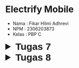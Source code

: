 # Electrify Mobile
- Nama : Fikar Hilmi Adhrevi
- NPM : 2306203873
- Kelas : PBP C
<details>
  <summary style="font-size: 30px; font-family: Arial, sans-serif;"><b>Tugas 7</b></summary>

### Cara saya mengimplementasikan checklist

**1. Membuat sebuah program Flutter baru dengan tema E-Commerce yang sesuai dengan tugas-tugas sebelumnya.**
- Membuat proyek Flutter baru dengan nama "electrifymobile" menggunakan perintah `flutter create electrifymobile`
- Masuk ke direktori proyek dan membersihkan template bawaan Flutter
- Membuat file baru `menu.dart` untuk menampung widget halaman utama

**2. Membuat tiga tombol sederhana dengan ikon dan teks untuk:**
- Mengimplementasikan tiga tombol menggunakan `ItemCard` yang dibungkus dalam `GridView.count`
- Membuat class `ItemHomepage` untuk menyimpan properti setiap tombol (nama, ikon, dan warna)
- Menginisialisasi daftar item dalam `List<ItemHomepage>`:
  ```dart
  final List<ItemHomepage> items = [
    ItemHomepage("Lihat Daftar Produk", Icons.list, Colors.blue),
    ItemHomepage("Tambah Produk", Icons.add, Colors.amber),
    ItemHomepage("Logout", Icons.logout, Colors.red),
  ];
  ```

**3. Mengimplementasikan warna-warna yang berbeda untuk setiap tombol:**
- Lihat Daftar Produk: Menggunakan `Colors.blue`
- Tambah Produk: Menggunakan `Colors.amber`
- Logout: Menggunakan `Colors.red`
- Warna diimplementasikan melalui parameter `color` dalam konstruktor `ItemHomepage`

**4. Memunculkan Snackbar dengan tulisan:**
- Mengimplementasikan `onTap` pada widget `InkWell` dalam `ItemCard`
- Menggunakan `ScaffoldMessenger.of(context)` untuk menampilkan SnackBar
- Pesan SnackBar disesuaikan dengan nama tombol yang ditekan:
  ```dart
  ScaffoldMessenger.of(context)
    ..hideCurrentSnackBar()
    ..showSnackBar(
      SnackBar(content: Text("Kamu telah menekan tombol ${item.name}!"))
    );
  ```

### Jelaskan apa yang dimaksud dengan stateless widget dan stateful widget, dan jelaskan perbedaan dari keduanya.

**Stateless Widget:**
- Widget yang bersifat statis/tidak berubah (immutable)
- Tidak memiliki state internal yang bisa berubah selama widget hidup
- Cocok untuk UI yang tidak perlu update berdasarkan interaksi atau perubahan data
- Lebih ringan dan efisien karena tidak perlu mekanisme untuk mengatur state
- Contoh: Text, Icon, IconButton

**Stateful Widget:**
- Widget yang bersifat dinamis dan dapat berubah (mutable)
- Memiliki state internal yang bisa diperbarui selama widget hidup
- Dapat memperbarui tampilan ketika ada interaksi pengguna atau perubahan data
- Menggunakan setState() untuk memicu rebuild widget
- Contoh: Checkbox, TextField, Form

### Sebutkan widget apa saja yang kamu gunakan pada proyek ini dan jelaskan fungsinya.

1. **Structural Widgets:**
   - `MaterialApp`: Widget root untuk implementasi Material Design
   - `Scaffold`: Menyediakan struktur dasar layout Material Design
   - `AppBar`: Bar di bagian atas aplikasi
   - `Column` & `Row`: Mengatur widget secara vertikal dan horizontal

2. **Layout Widgets:**
   - `Container`: Membungkus widget lain dengan kemampuan styling
   - `Padding`: Memberikan padding pada widget
   - `Center`: Menempatkan widget di tengah
   - `GridView`: Menampilkan widget dalam bentuk grid
   - `SizedBox`: Memberikan space kosong dengan ukuran tertentu

3. **Content Widgets:**
   - `Text`: Menampilkan text
   - `Icon`: Menampilkan icon
   - `Card`: Menampilkan content dalam bentuk card
   - `InkWell`: Memberikan efek ripple saat ditekan

### Apa fungsi dari setState()? Jelaskan variabel apa saja yang dapat terdampak dengan fungsi tersebut.

`setState()` adalah method yang digunakan untuk memberitahu framework Flutter bahwa ada perubahan state internal yang memerlukan update UI. 

Variabel yang dapat terdampak:
- Semua variabel yang dideklarasikan sebagai state dalam class StatefulWidget
- Variabel yang digunakan dalam build method yang nilainya berubah
- Variabel yang mempengaruhi tampilan UI

Contoh penggunaan:
```dart
setState(() {
  _counter++; // Variable yang berubah
});
```

### Jelaskan perbedaan antara const dengan final.

**const:**
- Variabel harus diinisialisasi pada saat kompilasi
- Nilai harus sudah diketahui sebelum runtime
- Membuat objek menjadi deeply immutable
- Lebih efisien untuk nilai yang diketahui saat compile time

```dart
const pi = 3.14;
const list = [1, 2, 3]; // List juga immutable
```

**final:**
- Variabel hanya bisa diassign sekali
- Nilai bisa diinisialisasi saat runtime
- Hanya membuat reference immutable, bukan value-nya
- Cocok untuk nilai yang ditentukan saat runtime

```dart
final currentTime = DateTime.now(); // Nilai ditentukan saat runtime
final list = [1, 2, 3]; // List masih bisa dimodifikasi
```

</details>

<details>
  <summary style="font-size: 30px; font-family: Arial, sans-serif;"><b>Tugas 8</b></summary>

### Cara saya mengimplementasikan checklist

**1. Membuat halaman formulir tambah item baru:**

- Membuat file baru `productentry_form.dart` dalam folder `lib/screens` yang nantinya akan berisi form untuk mengisi attribut dari produk
- Mengimplementasikan form dengan 5 elemen input:
  ```dart
  String _name = "";         // Input nama produk
  int _amount = 0;          // Input harga produk
  String _description = ""; // Input deskripsi produk
  int _stock = 0;          // Input stok produk
  int _rating = 0;         // Input rating produk
  ```
  Setiap elemen input ini akan diimplementasikan dengan membuat child pada column yang di wrap dengan padding seperti contoh ini
  ```dart
  Padding(
    padding: const EdgeInsets.all(8.0),
    child: TextFormField(
      decoration: InputDecoration(
        hintText: "Amount",
        labelText: "Amount",
        border: OutlineInputBorder(
          borderRadius: BorderRadius.circular(5.0),
        ),
      ),
      onChanged: (String? value) {
        setState(() {
          _amount = int.tryParse(value!) ?? 0;
        });
      },
      validator: (String? value) {
        if (value == null || value.isEmpty) {
          return "Amount tidak boleh kosong!";
        }
        if (int.tryParse(value) == null) {
          return "Amount harus berupa angka!";
        }
        return null;
      },
    ),
  ),
  ```
- Validasi untuk String (Name & Description):
  ```dart
  validator: (String? value) {
    if (value == null || value.isEmpty) {
      return "Field tidak boleh kosong!";
    }
    return null;
  }
  ```
- Validasi untuk Integer (Amount, Stock & Rating):
  ```dart
  validator: (String? value) {
    if (value == null || value.isEmpty) {
      return "Field tidak boleh kosong!";
    }
    if (int.tryParse(value) == null) {
      return "Field harus berupa angka!";
    }
    return null;
  }
  ```
- Setiap input menggunakan TextFormField dengan validasi:
  - Name & Description: tidak boleh kosong
  - Amount, Stock & Rating: harus berupa angka dan tidak boleh kosong
- Menambahkan tombol Save yang akan memunculkan pop-up data dengan implementasi seperti ini
  ```dart
  child: const Text(
    "Save",
    style: TextStyle(color: Colors.white),
  ),
  ```


**2. Mengarahkan ke halaman form tambah item:**

- Mengimplementasikan navigasi di `product_card.dart` untuk button tambah produk:
  ```dart
  if (item.name == "Tambah Produk") {
    Navigator.push(
      context,
      MaterialPageRoute(builder: (context) => const ProductEntryFormPage()),
    );
  }
  ```
- Mengimplementasikan navigasi di left_drawer.dart untuk drawer:
```dart
ListTile(
  leading: const Icon(Icons.add),
  title: const Text('Tambah Produk'),
  // Bagian redirection ke ProductEntryFormPage
  onTap: () {
    Navigator.push(
      context,
      MaterialPageRoute(
        builder: (context) => const ProductEntryFormPage(),
      ));
  },
),
```
**3. Memunculkan pop-up data form:**

- Menggunakan AlertDialog dalam onPressed tombol Save:
  ```dart
  showDialog(
    context: context,
    builder: (context) {
      return AlertDialog(
        title: const Text('Product berhasil tersimpan'),
        content: SingleChildScrollView(
          child: Column(
            children: [
              Text('Name: $_name'),
              Text('Amount: $_amount'),
              // ... data lainnya
            ],
          ),
        ),
        // ... 
      );
    },
  );
  ```

**4. Membuat drawer aplikasi:**

- Membuat file `left_drawer.dart` dalam folder `lib/widgets`

- Mengimplementasikan Drawer dengan:
  - Header berisi nama aplikasi dan tagline
  ```dart
  DrawerHeader(
      decoration: BoxDecoration(
      color: Theme.of(context).colorScheme.primary,
    ),
    child: const Column(
      children: [
        Text(
          'Electrify',
          textAlign: TextAlign.center,
          style: TextStyle(
            fontSize: 24,
            fontWeight: FontWeight.bold,
            color: Colors.white,
          ),
        ),
        Padding(padding: EdgeInsets.all(8)),
        Text(
          "Ayo beli produk kami!",
          textAlign: TextAlign.center,
          style: TextStyle(
            fontSize: 15,
            color: Colors.white,
            fontWeight: FontWeight.normal,
          ),
        ),
      ],
    ),
  ),
  ```
  - Menu Halaman Utama dengan navigasi ke MyHomePage
  ```dart
  ListTile(
    leading: const Icon(Icons.home_outlined),
    title: const Text('Halaman Utama'),
    // Bagian redirection ke MyHomePage
    onTap: () {
      Navigator.pushReplacement(
          context,
          MaterialPageRoute(
            builder: (context) => MyHomePage(),
          ));
    },
  ),
  ```
  - Menu Tambah Produk dengan navigasi ke ProductEntryFormPage
  ```dart
  ListTile(
    leading: const Icon(Icons.add),
    title: const Text('Tambah Produk'),
    // Bagian redirection ke ProductEntryFormPage
    onTap: () {
      Navigator.push(
        context,
        MaterialPageRoute(
          builder: (context) => const ProductEntryFormPage(),
        ));
    },
  ),
  ```
- Menambahkan drawer ke Scaffold di setiap halaman:
  ```dart
  drawer: const LeftDrawer(),
  ```


### Apa kegunaan `const` di Flutter? Jelaskan apa keuntungan ketika menggunakan `const` pada kode Flutter. Kapan sebaiknya kita menggunakan `const`, dan kapan sebaiknya tidak digunakan?

#### Kegunaan `const` di Flutter
`const` digunakan untuk membuat nilai atau objek menjadi konstan, nilai tersebut tidak dapat diubah setelah didefinisikan. Di Flutter, `const` memastikan bahwa objek yang dibuat akan disimpan di memori hanya sekali. Hal ini bermanfaat dalam pengelolaan memori, terutama untuk widget yang statis atau tidak berubah.

#### Keuntungan Menggunakan `const`
1. **Efisiensi Memori**: Dengan menggunakan `const`, Flutter dapat menghemat memori dengan hanya menyimpan satu instance objek yang sama, sehingga mempercepat rendering UI.
2. **Peningkatan Kinerja**: `const` memungkinkan Flutter untuk mengetahui objek yang tidak akan berubah, sehingga tidak perlu di-render ulang setiap kali aplikasi di-rebuild.
3. **Menghindari Pembuatan Ulang Objek**: Menggunakan `const` pada objek yang tidak berubah mencegah objek tersebut dibuat ulang saat build widget, yang akan mempercepat waktu eksekusi.

#### Kapan Sebaiknya Menggunakan `const`
- Saat membuat widget atau elemen UI yang tidak akan berubah selama siklus hidup aplikasi.
- Pada nilai statis atau string yang tidak perlu diubah, misalnya pada `Text` yang bersifat tetap.
- Jika objek tidak menerima parameter yang bersifat dinamis atau variabel.

#### Kapan Sebaiknya Tidak Menggunakan `const`
- Jika widget atau nilai dapat berubah berdasarkan interaksi pengguna atau kondisi lainnya.
- Saat widget memerlukan data dinamis, seperti data dari API atau input pengguna, karena nilai `const` tidak bisa diubah setelah inisialisasi.

### Jelaskan dan bandingkan penggunaan `Column` dan `Row` pada Flutter. Berikan contoh implementasi dari masing-masing layout widget ini!

#### Penggunaan dan Perbedaan `Column` dan `Row`
- `Column`: Digunakan untuk menyusun widget secara vertikal (top-to-bottom). Biasanya digunakan ketika ingin membuat layout bertingkat ke bawah.
- `Row`: Digunakan untuk menyusun widget secara horizontal (left-to-right). Cocok untuk mengatur layout yang sejajar ke samping.

#### Contoh Implementasi `Column`
```dart
Column(
  children: <Widget>[
    Text('Title'),
    SizedBox(height: 10),
    Text('Subtitle'),
    ElevatedButton(
      onPressed: () {},
      child: Text('Press Me'),
    ),
  ],
)
```

#### Contoh Implementasi `Row`
```dart
Row(
  mainAxisAlignment: MainAxisAlignment.spaceBetween,
  children: <Widget>[
    Icon(Icons.home),
    Text('Home'),
    Icon(Icons.settings),
  ],
)
```


### Sebutkan apa saja elemen input yang kamu gunakan pada halaman form yang kamu buat pada tugas kali ini. Apakah terdapat elemen input Flutter lain yang tidak kamu gunakan pada tugas ini? Jelaskan!

#### Elemen Input yang Digunakan
Pada file `productentry_form.dart`, elemen input yang digunakan adalah sebagai berikut:
- `TextFormField`: Untuk menerima input teks dari pengguna, misalnya nama produk atau deskripsi produk.
- `ElevatedButton`: Untuk tindakan, seperti submit atau menyimpan data.

#### Elemen Input Lain yang Tidak Digunakan
Beberapa elemen input Flutter lain yang tidak digunakan dalam form ini antara lain:
- `Checkbox`: Untuk pilihan ganda yang bisa diaktifkan atau dinonaktifkan.
- `Radio`: Untuk memilih satu opsi dari beberapa pilihan.
- `Slider`: Untuk memilih nilai dalam rentang tertentu.
- `Switch`: Untuk mengaktifkan atau menonaktifkan fitur tertentu.


### Bagaimana cara kamu mengatur tema (theme) dalam aplikasi Flutter agar aplikasi yang dibuat konsisten? Apakah kamu mengimplementasikan tema pada aplikasi yang kamu buat?

Di Flutter, tema dapat diatur menggunakan `ThemeData` di dalam properti `theme` dari `MaterialApp`. Dengan mengatur tema, gaya visual aplikasi, seperti warna utama, warna teks, dan tampilan elemen UI lainnya dapat diterapkan secara konsisten di seluruh aplikasi.

Untuk mengimplementasikan tema dalam aplikasi, kita bisa mendefinisikan `ThemeData` di level aplikasi:
```dart
MaterialApp(
  theme: ThemeData(
    primaryColor: Colors.blue,
    accentColor: Colors.amber,
    textTheme: TextTheme(
      headline1: TextStyle(fontSize: 24, fontWeight: FontWeight.bold),
      bodyText1: TextStyle(fontSize: 14),
    ),
  ),
  home: HomeScreen(),
);
```


### Bagaimana cara kamu menangani navigasi dalam aplikasi dengan banyak halaman pada Flutter?

Navigasi dalam aplikasi Flutter dapat diatur dengan menggunakan `Navigator` dan `Routes`. Dengan navigator, kita bisa mendorong halaman baru ke dalam stack atau kembali ke halaman sebelumnya.

#### Implementasi Navigasi
Misalnya, dalam aplikasi dengan banyak halaman, kita bisa menggunakan kode berikut:
```dart
Navigator.push(
  context,
  MaterialPageRoute(builder: (context) => SecondScreen()),
);
```

Untuk navigasi dengan `Drawer`, seperti dalam `left_drawer.dart`, kita dapat menambahkan item drawer yang memanggil halaman lain:
```dart
ListTile(
  title: Text('Home'),
  onTap: () {
    Navigator.pushNamed(context, '/home');
  },
),
```
